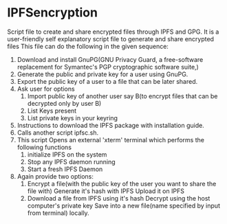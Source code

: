 # IPFSencryption
Script file to create and share encrypted files through IPFS and GPG.
It is a user-friendly self explanatory script file to generate and share encrypted files
This file can do the following in the given sequence:
1. Download and install GnuPG(GNU Privacy Guard, a free-software replacement for Symantec's PGP cryptographic software suite,)
2. Generate the public and private key for a user using GnuPG.
3. Export the public key of a user to a file that can be later shared.
4. Ask user for options
    1. Import public key of another user say B(to encrypt files that can be decrypted only by user B)
    2. List Keys present
    3. List private keys in your keyring
5. Instructions to download the IPFS package with installation guide.
6. Calls another script ipfsc.sh.
7. This script Opens an external 'xterm' terminal which performs the following functions
   1. initialize IPFS on the system
   2. Stop any IPFS daemon running
   3. Start a fresh IPFS Daemon
8. Again provide two options:
   1. Encrypt a file(with the public key of the user you want to share the file with)
      Generate it's hash with IPFS
      Upload it on IPFS
   2. Download a file from IPFS using it's hash
      Decrypt using the host computer's private key
      Save into a new file(name specified by input from terminal) locally.
      
    
